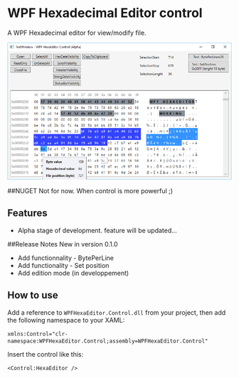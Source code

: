 # WPF Hexadecimal Editor control
A WPF Hexadecimal editor for view/modify file.

![example](WPFHexEditorControlSample3.png?raw=true)

##NUGET
Not for now. When control is more powerful ;)

## Features
- Alpha stage of development. feature will be updated...

##Release Notes
New in version 0.1.0 
- Add functionnality - BytePerLine 
- Add functionality - Set position
- Add edition mode (in developpement)

## How to use
Add a reference to `WPFHexaEditor.Control.dll` from your project, then add the following namespace to your XAML:

```xaml
xmlns:Control="clr-namespace:WPFHexaEditor.Control;assembly=WPFHexaEditor.Control"
```

Insert the control like this:

```xaml
<Control:HexaEditor />
```
